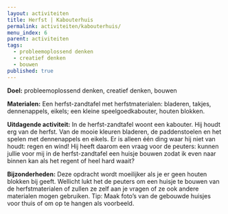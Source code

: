 ```yaml
---
layout: activiteiten
title: Herfst | Kabouterhuis
permalink: activiteiten/kabouterhuis/
menu_index: 6
parent: activiteiten
tags:
  - probleemoplossend denken
  - creatief denken
  - bouwen
published: true
---
```


**Doel:** probleemoplossend denken, creatief denken, bouwen

<p style="margin-top: 10px;"/>

**Materialen:** Een herfst-zandtafel met herfstmaterialen: bladeren, takjes, dennenappels, eikels; een kleine speelgoedkabouter, houten blokken.

<p style="margin-top: 10px;"/>

**Uitdagende activiteit:** In de herfst-zandtafel woont een kabouter. Hij houdt erg van de herfst. Van de mooie kleuren bladeren, de paddenstoelen en het spelen met dennenappels en eikels. Er is alleen één ding waar hij niet van houdt: regen en wind! Hij heeft daarom een vraag voor de peuters: kunnen jullie voor mij in de herfst-zandtafel een huisje bouwen zodat ik even naar binnen kan als het regent of heel hard waait?

<p style="margin-top: 10px;"/>

**Bijzonderheden:** Deze opdracht wordt moeilijker als je er geen houten blokken bij geeft. Wellicht lukt het de peuters om een huisje te bouwen van de herfstmaterialen of zullen ze zelf aan je vragen of ze ook andere materialen mogen gebruiken. Tip: Maak foto’s van de gebouwde huisjes voor thuis of om op te hangen als voorbeeld.
